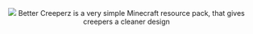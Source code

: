 <center> <p align="center">
  <img src="https://creepernation.net/assets/img/Banner-Text.png"     display: block;
    max-width: 100%;
    height: auto>
Better Creeperz is a very simple Minecraft resource pack, that gives creepers a cleaner design<center>
